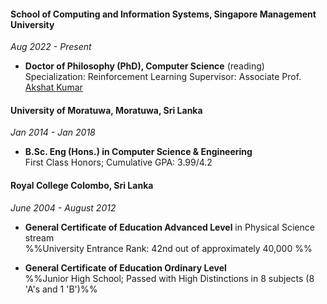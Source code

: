 #### School of Computing and Information Systems, Singapore Management University 
_Aug 2022 - Present_
- **Doctor of Philosophy (PhD), Computer Science** (reading) 
  Specialization: Reinforcement Learning 
  Supervisor: Associate Prof. [Akshat Kumar](http://www.mysmu.edu/faculty/akshatkumar)
  
#### University of Moratuwa, Moratuwa, Sri Lanka
_Jan 2014 - Jan 2018_
- **B.Sc. Eng (Hons.) in Computer Science & Engineering**    
  First Class Honors; Cumulative GPA: 3.99/4.2  
#### Royal College Colombo, Sri Lanka 
_June 2004 - August 2012_
- **General Certificate of Education Advanced Level** in Physical Science stream    
  %%University Entrance Rank: 42nd out of approximately 40,000  %%

- **General Certificate of Education Ordinary Level**  
  %%Junior High School; Passed with High Distinctions in 8 subjects (8 'A's and 1 'B')%%
